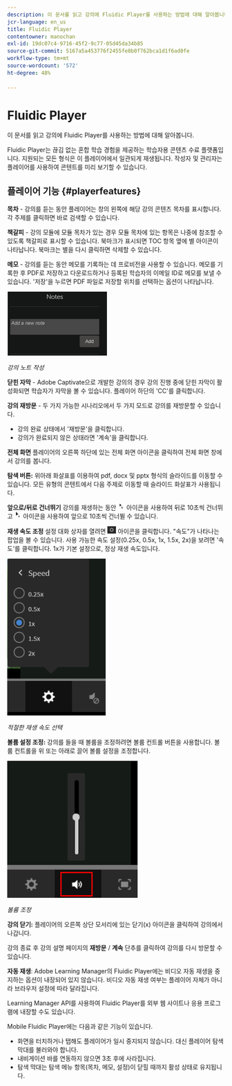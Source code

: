 ```yaml
---
description: 이 문서를 읽고 강의에 Fluidic Player를 사용하는 방법에 대해 알아봅니다.
jcr-language: en_us
title: Fluidic Player
contentowner: manochan
exl-id: 19dc07c4-9716-45f2-9c77-05d45da34b85
source-git-commit: 5167a5a453776f2455fe8b0f762bca1d1f6ad0fe
workflow-type: tm+mt
source-wordcount: '572'
ht-degree: 48%

---
```


# Fluidic Player

이 문서를 읽고 강의에 Fluidic Player를 사용하는 방법에 대해 알아봅니다.

Fluidic Player는 끊김 없는 혼합 학습 경험을 제공하는 학습자용 콘텐츠 수료 플랫폼입니다. 지원되는 모든 형식은 이 플레이어에서 일관되게 재생됩니다. 작성자 및 관리자는 플레이어를 사용하여 콘텐트를 미리 보기할 수 있습니다.

## 플레이어 기능 {#playerfeatures}

<!--![](assets/fluidicplayer-callout.png)-->

**목차** - 강의를 듣는 동안 플레이어는 창의 왼쪽에 해당 강의 콘텐츠 목차를 표시합니다. 각 주제를 클릭하면 바로 검색할 수 있습니다.

**책갈피** - 강의 모듈에 모듈 목차가 있는 경우 모듈 목차에 있는 항목은 나중에 참조할 수 있도록 책갈피로 표시할 수 있습니다. 북마크가 표시되면 TOC 항목 옆에 별 아이콘이 나타납니다. 북마크는 별을 다시 클릭하면 삭제할 수 있습니다.

**메모** - 강의를 듣는 동안 메모를 기록하는 데 프로비전을 사용할 수 있습니다. 메모를 기록한 후 PDF로 저장하고 다운로드하거나 등록된 학습자의 이메일 ID로 메모를 보낼 수 있습니다. &#39;저장&#39;을 누르면 PDF 파일로 저장할 위치를 선택하는 옵션이 나타납니다.

![](assets/notes.png)

*강의 노트 작성*

**닫힌 자막** - Adobe Captivate으로 개발한 강의의 경우 강의 진행 중에 닫힌 자막이 활성화되면 학습자가 자막을 볼 수 있습니다. 플레이어 하단의 &#39;CC&#39;를 클릭합니다.

**강의 재방문** - 두 가지 가능한 시나리오에서 두 가지 모드로 강의를 재방문할 수 있습니다.

* 강의 완료 상태에서 &#39;재방문&#39;을 클릭합니다.
* 강의가 완료되지 않은 상태라면 &#39;계속&#39;을 클릭합니다.

**전체 화면** 플레이어의 오른쪽 하단에 있는 전체 화면 아이콘을 클릭하여 전체 화면 창에서 강의를 봅니다.

**탐색 버튼:** 위아래 화살표를 이용하여 pdf, docx 및 pptx 형식의 슬라이드를 이동할 수 있습니다. 모든 유형의 콘텐트에서 다음 주제로 이동할 때 슬라이드 화살표가 사용됩니다.

**앞으로/뒤로 건너뛰기** 강의를 재생하는 동안 ![](assets/asset-1.png) 아이콘을 사용하여 뒤로 10초씩 건너뛰고 ![](assets/assets-2.png) 아이콘을 사용하여 앞으로 10초씩 건너뛸 수 있습니다.

**재생 속도 조정** 설정 대화 상자를 열려면 ![](assets/speedicon.png) 아이콘을 클릭합니다. &quot;속도&quot;가 나타나는 팝업을 볼 수 있습니다. 사용 가능한 속도 설정(0.25x, 0.5x, 1x, 1.5x, 2x)을 보려면 &#39;속도&#39;를 클릭합니다. 1x가 기본 설정으로, 정상 재생 속도입니다.

![](assets/speedvariants.png)

*적절한 재생 속도 선택*

**볼륨 설정 조정:** 강의를 들을 때 볼륨을 조정하려면 볼륨 컨트롤 버튼을 사용합니다. 볼륨 컨트롤을 위 또는 아래로 끌어 볼륨 설정을 조정합니다.

![](assets/volumecontrol.png)

*볼륨 조정*

**강의 닫기:** 플레이어의 오른쪽 상단 모서리에 있는 닫기(x) 아이콘을 클릭하여 강의에서 나갑니다.

강의 종료 후 강의 설명 페이지의 **재방문** / **계속** 단추를 클릭하여 강의를 다시 방문할 수 있습니다.

**자동 재생**: Adobe Learning Manager의 Fluidic Player에는 비디오 자동 재생을 중지하는 옵션이 내장되어 있지 않습니다. 비디오 자동 재생 여부는 플레이어 자체가 아니라 브라우저 설정에 따라 달라집니다.

Learning Manager API를 사용하여 Fluidic Player를 외부 웹 사이트나 응용 프로그램에 내장할 수도 있습니다.

Mobile Fluidic Player에는 다음과 같은 기능이 있습니다.

* 화면을 터치하거나 탭해도 플레이어가 일시 중지되지 않습니다. 대신 플레이어 탐색 막대를 불러와야 합니다.
* 내비게이션 바를 연동하지 않으면 3초 후에 사라집니다.
* 탐색 막대는 탐색 메뉴 항목(목차, 메모, 설정)이 닫힐 때까지 활성 상태로 유지됩니다.

